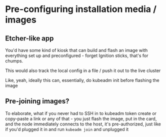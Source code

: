 # Pre-configuring installation media / images

## Etcher-like app

You'd have some kind of kiosk that can build and flash an image with everything set up and preconfigured - forget Ignition sticks, that's for chumps.

This would also track the local config in a file / push it out to the live cluster

Like, yeah, ideally this can, essentially, do kubeadm init before flashing the image

## Pre-joining images?

To elaborate, what if you never had to SSH in to kubeadm token create or copy-paste a link or any of that - you just flash the image, put in the card, and the node immediately connects to the host, it's pre-authorized, just like if you'd plugged it in and run `kubeadm join` and unplugged it

